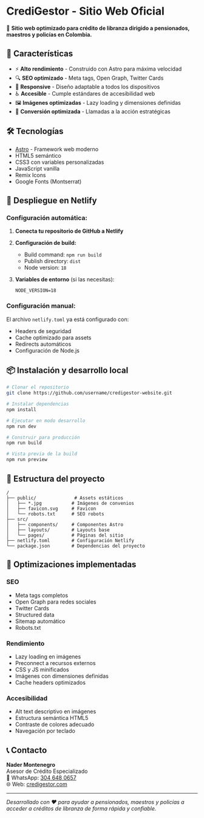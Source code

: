 # CrediGestor - Sitio Web Oficial

🚀 **Sitio web optimizado para crédito de libranza dirigido a pensionados, maestros y policías en Colombia.**

## 🌟 Características

- ⚡ **Alto rendimiento** - Construido con Astro para máxima velocidad
- 🔍 **SEO optimizado** - Meta tags, Open Graph, Twitter Cards
- 📱 **Responsive** - Diseño adaptable a todos los dispositivos
- ♿ **Accesible** - Cumple estándares de accesibilidad web
- 🖼️ **Imágenes optimizadas** - Lazy loading y dimensiones definidas
- 🎯 **Conversión optimizada** - Llamadas a la acción estratégicas

## 🛠️ Tecnologías

- [Astro](https://astro.build/) - Framework web moderno
- HTML5 semántico
- CSS3 con variables personalizadas
- JavaScript vanilla
- Remix Icons
- Google Fonts (Montserrat)

## 🚀 Despliegue en Netlify

### Configuración automática:

1. **Conecta tu repositorio de GitHub a Netlify**
2. **Configuración de build:**
   - Build command: `npm run build`
   - Publish directory: `dist`
   - Node version: `18`

3. **Variables de entorno** (si las necesitas):
   ```
   NODE_VERSION=18
   ```

### Configuración manual:

El archivo `netlify.toml` ya está configurado con:
- Headers de seguridad
- Cache optimizado para assets
- Redirects automáticos
- Configuración de Node.js

## 📦 Instalación y desarrollo local

```bash
# Clonar el repositorio
git clone https://github.com/username/credigestor-website.git

# Instalar dependencias
npm install

# Ejecutar en modo desarrollo
npm run dev

# Construir para producción
npm run build

# Vista previa de la build
npm run preview
```

## 📁 Estructura del proyecto

```
/
├── public/              # Assets estáticos
│   ├── *.jpg           # Imágenes de convenios
│   ├── favicon.svg     # Favicon
│   └── robots.txt      # SEO robots
├── src/
│   ├── components/     # Componentes Astro
│   ├── layouts/        # Layouts base
│   └── pages/          # Páginas del sitio
├── netlify.toml        # Configuración Netlify
└── package.json        # Dependencias del proyecto
```

## 🎯 Optimizaciones implementadas

### SEO
- Meta tags completos
- Open Graph para redes sociales
- Twitter Cards
- Structured data
- Sitemap automático
- Robots.txt

### Rendimiento
- Lazy loading en imágenes
- Preconnect a recursos externos
- CSS y JS minificados
- Imágenes con dimensiones definidas
- Cache headers optimizados

### Accesibilidad
- Alt text descriptivo en imágenes
- Estructura semántica HTML5
- Contraste de colores adecuado
- Navegación por teclado

## 📞 Contacto

**Nader Montenegro**  
Asesor de Crédito Especializado  
📱 WhatsApp: [304 648 0657](https://wa.me/573046480657)  
🌐 Web: [credigestor.com](https://credigestor.com)

---

*Desarrollado con ❤️ para ayudar a pensionados, maestros y policías a acceder a créditos de libranza de forma rápida y confiable.*
